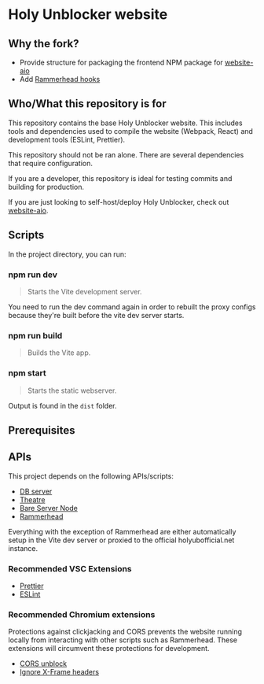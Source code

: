 # Holy Unblocker website

## Why the fork?

- Provide structure for packaging the frontend NPM package for [website-aio](https://github.com/holy-unblocker/website-aio)
- Add [Rammerhead hooks](./src/pages/compat/rammerhead.tsx)

## Who/What this repository is for

This repository contains the base Holy Unblocker website. This includes tools and dependencies used to compile the website (Webpack, React) and development tools (ESLint, Prettier).

This repository should not be ran alone. There are several dependencies that require configuration.

If you are a developer, this repository is ideal for testing commits and building for production.

If you are just looking to self-host/deploy Holy Unblocker, check out [website-aio](https://github.com/holy-unblocker/website-aio).

## Scripts

In the project directory, you can run:

### **npm run dev**

> Starts the Vite development server.

You need to run the dev command again in order to rebuilt the proxy configs because they're built before the vite dev server starts.

### **npm run build**

> Builds the Vite app.

### **npm start**

> Starts the static webserver.

Output is found in the `dist` folder.

## Prerequisites

## APIs

This project depends on the following APIs/scripts:

- [DB server](https://github.com/holy-unblocker/db-server)
- [Theatre](https://github.com/holy-unblocker/theatre)
- [Bare Server Node](https://github.com/tomphttp/bare-server-node)
- [Rammerhead](https://github.com/binary-person/rammerhead)

Everything with the exception of Rammerhead are either automatically setup in the Vite dev server or proxied to the official holyubofficial.net instance.

### Recommended VSC Extensions

- [Prettier](https://marketplace.visualstudio.com/items?itemName=esbenp.prettier-vscode)
- [ESLint](https://marketplace.visualstudio.com/items?itemName=dbaeumer.vscode-eslint)

### Recommended Chromium extensions

Protections against clickjacking and CORS prevents the website running locally from interacting with other scripts such as Rammerhead. These extensions will circumvent these protections for development.

- [CORS unblock](https://chrome.google.com/webstore/detail/cors-unblock/lfhmikememgdcahcdlaciloancbhjino)
- [Ignore X-Frame headers](https://chrome.google.com/webstore/detail/ignore-x-frame-headers/gleekbfjekiniecknbkamfmkohkpodhe)

